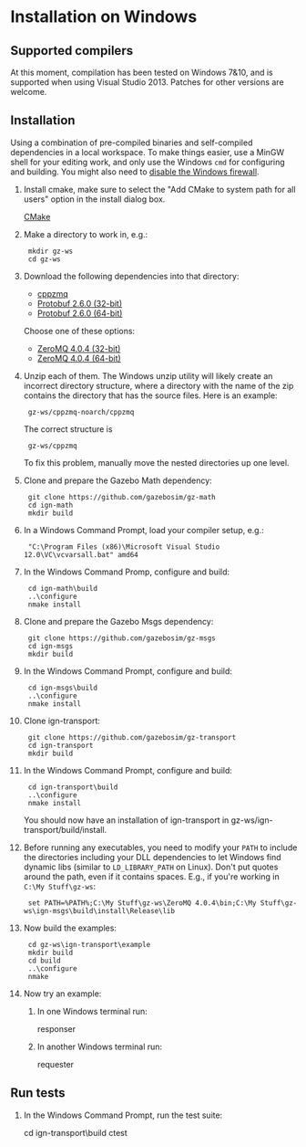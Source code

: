 # Installation on Windows

## Supported compilers

At this moment, compilation has been tested on Windows 7&10, and is supported
when using Visual Studio 2013. Patches for other versions are welcome.

## Installation

Using a combination of pre-compiled binaries and self-compiled dependencies in a
local workspace. To make things easier, use a MinGW shell for your editing work,
and only use the Windows `cmd` for configuring and building.  You might also
need to [disable the Windows firewall](http://windows.microsoft.com/en-us/windows/turn-windows-firewall-on-off#turn-windows-firewall-on-off=windows-7).

1. Install cmake, make sure to select the "Add CMake to system path for all users" option in the install dialog box.

    [CMake](https://cmake.org/download)

1. Make a directory to work in, e.g.:

        mkdir gz-ws
        cd gz-ws

1. Download the following dependencies into that directory:

    - [cppzmq](http://packages.osrfoundation.org/win32/deps/cppzmq-noarch.zip)
    - [Protobuf 2.6.0 (32-bit)](http://packages.osrfoundation.org/win32/deps/protobuf-2.6.0-win32-vc12.zip)
    - [Protobuf 2.6.0 (64-bit)](http://packages.osrfoundation.org/win32/deps/protobuf-2.6.0-win64-vc12.zip)

    Choose one of these options:

    - [ZeroMQ 4.0.4 (32-bit)](http://packages.osrfoundation.org/win32/deps/zeromq-4.0.4-x86.zip)
    - [ZeroMQ 4.0.4 (64-bit)](http://packages.osrfoundation.org/win32/deps/zeromq-4.0.4-amd64.zip)

1. Unzip each of them. The Windows unzip utility will likely create an incorrect
directory structure, where a directory with the name of the zip contains the
directory that has the source files. Here is an example:

        gz-ws/cppzmq-noarch/cppzmq

    The correct structure is

        gz-ws/cppzmq

    To fix this problem, manually move the nested directories up one level.

1. Clone and prepare the Gazebo Math dependency:

        git clone https://github.com/gazebosim/gz-math
        cd ign-math
        mkdir build

1. In a Windows Command Prompt, load your compiler setup, e.g.:

        "C:\Program Files (x86)\Microsoft Visual Studio 12.0\VC\vcvarsall.bat" amd64

1. In the Windows Command Promp, configure and build:

        cd ign-math\build
        ..\configure
        nmake install

1. Clone and prepare the Gazebo Msgs dependency:

        git clone https://github.com/gazebosim/gz-msgs
        cd ign-msgs
        mkdir build

1. In the Windows Command Prompt, configure and build:

        cd ign-msgs\build
        ..\configure
        nmake install

1. Clone ign-transport:

        git clone https://github.com/gazebosim/gz-transport
        cd ign-transport
        mkdir build

1. In the Windows Command Prompt, configure and build:

	    cd ign-transport\build
        ..\configure
        nmake install


    You should now have an installation of ign-transport in gz-ws/ign-transport/build/install.

1. Before running any executables, you need to modify your `PATH` to include the
directories including your DLL dependencies to let Windows find dynamic libs
(similar to `LD_LIBRARY_PATH` on Linux). Don't put quotes around the path, even
if it contains spaces.  E.g., if you're working in `C:\My Stuff\gz-ws`:

        set PATH=%PATH%;C:\My Stuff\gz-ws\ZeroMQ 4.0.4\bin;C:\My Stuff\gz-ws\ign-msgs\build\install\Release\lib

1. Now build the examples:

        cd gz-ws\ign-transport\example
        mkdir build
        cd build
        ..\configure
        nmake

1. Now try an example:

    1. In one Windows terminal run:

        responser

    1. In another Windows terminal run:

        requester


## Run tests

1. In the Windows Command Prompt, run the test suite:

    cd ign-transport\build
    ctest
